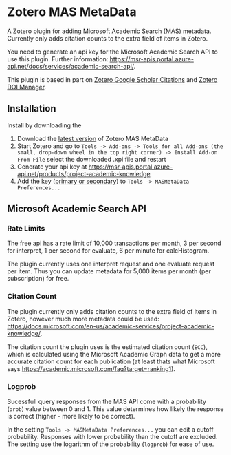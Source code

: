 # Zotero MAS MetaData

A Zotero plugin for adding Microsoft Academic Search (MAS) metadata. Currently only adds citation counts to the extra field of items in Zotero.

You need to generate an api key for the Microsoft Academic Search API to use this plugin. Further information: https://msr-apis.portal.azure-api.net/docs/services/academic-search-api/.

This plugin is based in part on [Zotero Google Scholar Citations](https://github.com/MaxKuehn/zotero-scholar-citations.git) and [Zotero DOI Manager](https://github.com/bwiernik/zotero-shortdoi).

## Installation

Install by downloading the 
1. Download the [latest version](https://github.com/TobiHol/zotero-mas-metadata/releases/latest) of Zotero MAS MetaData
2. Start Zotero and go to `Tools -> Add-ons -> Tools for all Add-ons (the small, drop-down wheel in the top right corner) -> Install Add-on From File` select the downloaded .xpi file and restart
3. Generate your api key at https://msr-apis.portal.azure-api.net/products/project-academic-knowledge
4. Add the key ([primary or secondary](https://docs.microsoft.com/en-us/archive/blogs/mast/why-does-an-azure-storage-account-have-two-access-keys)) to `Tools -> MASMetaData Preferences...`

## Microsoft Academic Search API

### Rate Limits

The free api has a rate limit of 10,000 transactions per month, 3 per second for interpret, 1 per second for evaluate, 6 per minute for calcHistogram.

The plugin currently uses one interpret request and one evaluate request per item. Thus you can update metadata for 5,000 items per month (per subscription) for free.

### Citation Count

The plugin currently only adds citation counts to the extra field of items in Zotero, however much more metadata could be used: https://docs.microsoft.com/en-us/academic-services/project-academic-knowledge/. 

The citation count the plugin uses is the estimated citation count (`ECC`), which is calculated using the Microsoft Academic Graph data to get a more accurate citation count for each publication (at least thats what Microsoft says https://academic.microsoft.com/faq?target=ranking1).

### Logprob

Sucessfull query responses from the MAS API come with a probability (`prob`) value between 0 and 1. This value determines how likely the response is correct (higher - more likely to be correct).

In the setting `Tools -> MASMetaData Preferences...` you can edit a cutoff probability. Responses with lower probability than the cutoff are excluded. The setting use the logarithm of the probability (`logprob`) for ease of use.